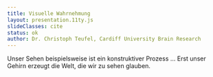 ```yaml
---
title: Visuelle Wahrnehmung
layout: presentation.11ty.js
slideClasses: cite
status: ok
author: Dr. Christoph Teufel, Cardiff University Brain Research 
---
```


Unser Sehen beispielsweise ist ein konstruktiver Prozess … Erst unser Gehirn erzeugt die Welt, die wir zu sehen glauben.